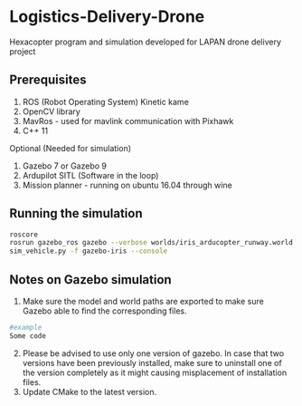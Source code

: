 # Logistics-Delivery-Drone
Hexacopter program and simulation developed for LAPAN drone delivery project

## Prerequisites
1. ROS (Robot Operating System) Kinetic kame
2. OpenCV library
3. MavRos - used for mavlink communication with Pixhawk
4. C++ 11

Optional (Needed for simulation)
1. Gazebo 7 or Gazebo 9
2. Ardupilot SITL (Software in the loop)
3. Mission planner - running on ubuntu 16.04 through wine

## Running the simulation
```bash 
roscore
rosrun gazebo_ros gazebo --verbose worlds/iris_arducopter_runway.world
sim_vehicle.py -f gazebo-iris --console
```

## Notes on Gazebo simulation
1. Make sure the model and world paths are exported to make sure Gazebo able to find the corresponding files.

```bash
#example
Some code 
```

2. Please be advised to use only one version of gazebo. In case that two versions have been previously installed, make sure to uninstall one of the version completely as it might causing misplacement of installation files.
3. Update CMake to the latest version.
